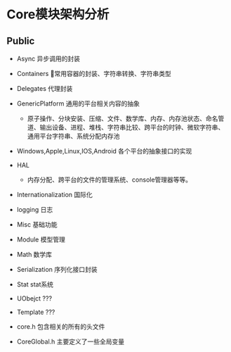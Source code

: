 # Core模块架构分析
## Public
- Async 异步调用的封装
- Containers 常用容器的封装、字符串转换、字符串类型
- Delegates 代理封装
- GenericPlatform 通用的平台相关内容的抽象
    - 原子操作、分块安装、压缩、文件、数学库、内存、内存池状态、命名管道、输出设备、进程、堆栈、字符串比较、跨平台的时钟、微软字符串、通用平台字符串、系统分配内存池
- Windows,Apple,Linux,IOS,Android 各个平台的抽象接口的实现
- HAL
    - 内存分配、跨平台的文件的管理系统、console管理器等等。
- Internationalization 国际化
- logging 日志
- Misc 基础功能
- Module 模型管理
- Math 数学库
- Serialization 序列化接口封装
- Stat stat系统
- UObejct ???
- Template ???

- core.h 包含相关的所有的头文件
- CoreGlobal.h 主要定义了一些全局变量
